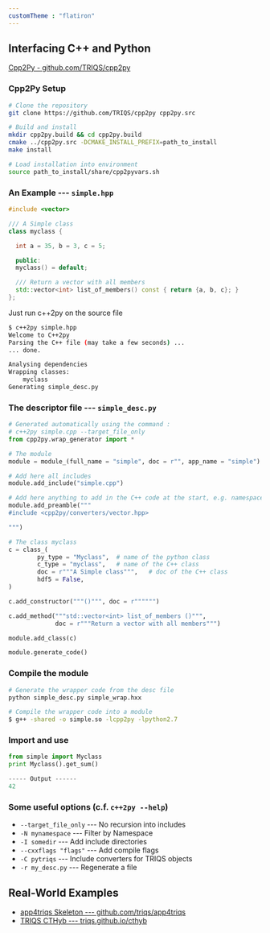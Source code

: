 ```yaml
---
customTheme : "flatiron"
---
```


## Interfacing C++ and Python

[Cpp2Py - github.com/TRIQS/cpp2py](https://github.com/TRIQS/cpp2py)


### Cpp2Py Setup

```bash
# Clone the repository
git clone https://github.com/TRIQS/cpp2py cpp2py.src

# Build and install
mkdir cpp2py.build && cd cpp2py.build
cmake ../cpp2py.src -DCMAKE_INSTALL_PREFIX=path_to_install
make install

# Load installation into environment
source path_to_install/share/cpp2pyvars.sh
```


### An Example --- `simple.hpp`
```cpp
#include <vector>

/// A Simple class
class myclass {

  int a = 35, b = 3, c = 5;

  public:
  myclass() = default;

  /// Return a vector with all members
  std::vector<int> list_of_members() const { return {a, b, c}; }
};
```

Just run c++2py on the source file
```bash
$ c++2py simple.hpp
Welcome to C++2py
Parsing the C++ file (may take a few seconds) ...
... done.

Analysing dependencies
Wrapping classes:
    myclass
Generating simple_desc.py
```


### The descriptor file --- `simple_desc.py`

```python
# Generated automatically using the command :
# c++2py simple.cpp --target_file_only
from cpp2py.wrap_generator import *

# The module
module = module_(full_name = "simple", doc = r"", app_name = "simple")

# Add here all includes
module.add_include("simple.cpp")

# Add here anything to add in the C++ code at the start, e.g. namespace using
module.add_preamble("""
#include <cpp2py/converters/vector.hpp>

""")

# The class myclass
c = class_(
        py_type = "Myclass",  # name of the python class
        c_type = "myclass",   # name of the C++ class
        doc = r"""A Simple class""",   # doc of the C++ class
        hdf5 = False,
)

c.add_constructor("""()""", doc = r"""""")

c.add_method("""std::vector<int> list_of_members ()""",
             doc = r"""Return a vector with all members""")

module.add_class(c)

module.generate_code()
```


### Compile the module

```bash
# Generate the wrapper code from the desc file
python simple_desc.py simple_wrap.hxx

# Compile the wrapper code into a module
$ g++ -shared -o simple.so -lcpp2py -lpython2.7
```


### Import and use

```python
from simple import Myclass
print Myclass().get_sum()

----- Output ------
42
```


### Some useful options (c.f. `c++2py --help`)

* `--target_file_only` --- No recursion into includes
* `-N mynamespace` --- Filter by Namespace
* `-I somedir` --- Add include directories
* `--cxxflags "flags"` --- Add compile flags
* `-C pytriqs` --- Include converters for TRIQS objects
* `-r my_desc.py` --- Regenerate a file


## Real-World Examples

* [app4triqs Skeleton --- github.com/triqs/app4triqs](https://github.com/triqs/app4triqs)
* [TRIQS CTHyb --- triqs.github.io/cthyb](https://triqs.github.io/cthyb/2.1.x/guide/aim.html)